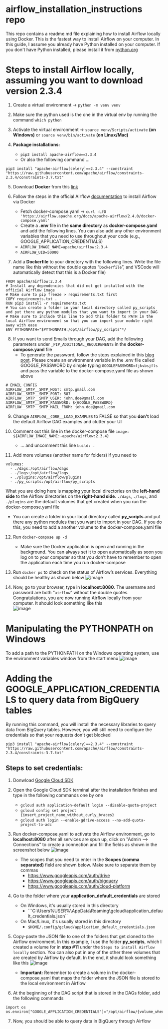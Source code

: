 # airflow_installation_instructions repo
This repo contains a readme.md file explaining how to install Airflow locally using Docker. This is the fastest way to install Airflow on your computer. In this guide, I assume you already have Python installed on your computer. If you don't have Python installed, please install it from [python.org](https://www.python.org/)

# Steps to install Airflow locally, assuming you want to download version 2.3.4
1. Create a virtual environment → `python -m venv venv`

2. Make sure the python used is the one in the virtual env by running the command `which python`

3. Activate the virtual environment → `source venv/Scripts/activate` **(on Windows)** or `source venv/bin/activate` **(on Linux/Mac)**

4. **Package installations:**
    - `pip3 install apache-airflow==2.3.4`
    - Or also the following command ...
  ```
  pip3 install "apache-airflow[celery]==2.3.4" --constraint "https://raw.githubusercontent.com/apache/airflow/constraints-2.3.4/constraints-3.7.txt"
  ```

5. Download **Docker** from this [link](https://www.docker.com/products/docker-desktop/)

6. Follow the steps in the official Airflow [documentation](https://airflow.apache.org/docs/apache-airflow/stable/howto/docker-compose/index.html) to install Airflow via Docker
    - Fetch docker-compose.yaml → `curl -LfO 'https://airflow.apache.org/docs/apache-airflow/2.4.0/docker-compose.yaml'`
    - Create a **.env** file in the **same directory** as **docker-compose.yaml** and add the following lines. You can also add any other environment variables that you need to use throughout your code (e.g., GOOGLE_APPLICATION_CREDENTIALS)
    - `AIRFLOW_IMAGE_NAME=apache/airflow:2.3.4`
    - `AIRFLOW_UID=50000`

7. Add a **Dockerfile** to your directory with the following lines. Write the file name like this without the double quotes “`Dockerfile`”, and VSCode will automatically detect that this is a Docker file)
  ```
  FROM apache/airflow:2.3.4
  # Install any dependencies that did not get installed with the official Airflow image
  # Make sure to pip freeze > requirements.txt first
  COPY requirements.txt .
  RUN pip3 install -r requirements.txt
  # You can create a folder in your local directory called py_scripts and put there any python modules that you want to import in your DAG
  # Make sure to include this line to add this folder to PATH in the local Airflow environment so that you can import your module right away with ease
  ENV PYTHONPATH="$PYTHONPATH:/opt/airflow/py_scripts"*/
  ```

8. If you want to send Emails through your DAG, add the following parameters under `_PIP_ADDITIONAL_REQUIREMENTS` in the **docker-compose.yaml** file
    - To generate the password, follow the steps explained in this [blog post](https://naiveskill.com/send-email-from-airflow/). Please create an environment variable in the .env file called GOOGLE_PASSWORD by simple typing `GOOGLEPASSWORD=fjkvbsjfls` and pass the variable to the docker-compose.yaml file as shown above
  ```
  # EMAIL CONFIG
  AIRFLOW__SMTP__SMTP_HOST: smtp.gmail.com
  AIRFLOW__SMTP__SMTP_PORT: 587
  AIRFLOW__SMTP__SMTP_USER: john.doe@gmail.com
  AIRFLOW__SMTP__SMTP_PASSWORD: ${GOOGLE_PASSWORD}
  AIRFLOW__SMTP__SMTP_MAIL_FROM: john.doe@gmail.com
  ```

9. Change `AIRFLOW__CORE__LOAD_EXAMPLES` to FALSE so that you **don't** load the default Airflow DAG examples and clutter your UI

10. Comment out this line in the docker-compose file `image: ${AIRFLOW_IMAGE_NAME:-apache/airflow:2.3.4}`
    - ... and uncomment this line `build: .`

11. Add more volumes (another name for folders) if you need to
  ```
  volumes:
    - ./dags:/opt/airflow/dags
    - ./logs:/opt/airflow/logs
    - ./plugins:/opt/airflow/plugins
    - ./py_scripts:/opt/airflow/py_scripts
  ```
  What you are doing here is mapping your local directories on the **left-hand side** to the Airflow directories on the **right-hand side**. `./dags`, `./logs`, and
  `./plugins` are the default volumes that get created when you run the docker-compose.yaml file
  - You can create a folder in your local directory called **py_scripts** and put there any python modules that you want to import in your DAG. If you do this, you need to add a another volume to the docker-compose.yaml file

12. Run `docker-compose up -d`
    - Make sure the Docker application is open and running in the background. You can always set it to open automatically as soon you log on to your computer so that         you don’t have to remember to open the application each time you run docker-compose
    
13. Run `docker ps` to check on the status of Airflow’s services. Everything should be healthy as shown below
![image](https://user-images.githubusercontent.com/98691360/192023711-09e5e2f4-3a2f-49b7-963c-cbab5604463b.png)

14. Now, go to your browser, type in **localhost:8080**. The username and password are both “`airflow`” without the double quotes. Congratulations, you are now running Airflow locally from your computer. It should look something like this  
![image](https://user-images.githubusercontent.com/98691360/192023824-8ae94ee0-7c1b-4a7d-917f-02b7c8ceb8a0.png)

# Manipulating the PYTHONPATH on Windows
To add a path to the PYTHONPATH on the Windows operating system, use the environment variables window from the start menu
![image](https://user-images.githubusercontent.com/98691360/192016815-c1bd873c-eded-4586-9368-2a1d6c8f5ab7.png)


# Adding the GOOGLE_APPLICATION_CREDENTIALS to query data from BigQuery tables
By running this command, you will install the necessary libraries to query data from BigQuery tables. However, you will still need to configure the credentials so that
your requests don't get blocked
```
pip3 install "apache-airflow[celery]==2.3.4" --constraint "https://raw.githubusercontent.com/apache/airflow/constraints-2.3.4/constraints-3.7.txt"
```
## Steps to set credentials:
1. Donwload [Google Cloud SDK](https://cloud.google.com/sdk/docs/install)

2. Open the Google Cloud SDK terminal after the installation finishes and type in the following commands one by one
    - ```gcloud auth application-default login --disable-quota-project```
    - ```gcloud config set project {insert_project_name_without_curly_braces}```
    - ```gcloud auth login --enable-gdrive-access --no-add-quota-project-to-adc```

3. Run docker-compose.yaml to activate the Airflow environment, go to **localhost:8080** after all services are spun up, click on "Admin --> Connections" to create
a connection and fill the fields as shown in the screenshot below
![image](https://user-images.githubusercontent.com/98691360/192107447-deab4d6b-277b-4e56-bac4-dc36cc0ae2cd.png)
    - The scopes that you need to enter in the **Scopes (comma separated)** field are shown below. Make sure to separate them by commas
        - https://www.googleapis.com/auth/drive
        - https://www.googleapis.com/auth/bigquery
        - https://www.googleapis.com/auth/cloud-platform

4. Go to the folder where your **application_default_credentials** are stored
    - On Windows, it's usually stored in this directory
        - ```C:\Users\%USER%\AppData\Roaming\gcloud\application_default_credentials.json``
    - On Mac/Linux, it's usually stored in this directory
        - ```$HOME/.config/gcloud/application_default_credentials.json```

5. Copy-paste the JSON file to one of the folders that get cloned to the Airflow environment. In this example, I use the folder **py_scripts**, which I created a 
volume for in **step #11** under the ```Steps to install Airflow locally``` section. You can also put in any of the other three volumes that are created by Airflow by default. In the end, it should look something like this
![image](https://user-images.githubusercontent.com/98691360/192107775-34326b03-e962-4c1f-a429-7829384fbf7b.png)
    - **Important:** Remember to create a volume in the docker-compose.yaml that maps the folder where the JSON file is stored to the local environment in Airflow

6. At the beginning of the DAG script that is stored in the DAGs folder, add the following commands
```
import os
os.environ["GOOGLE_APPLICATION_CREDENTIALS"]="/opt/airflow/{volume_where_the_JSON_file_is_stored}/application_default_credentials.json"
```

7. Now, you should be able to query data in BigQuery through Airflow
